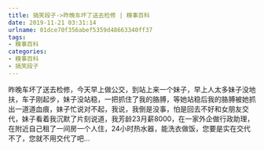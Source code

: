 ```yaml
---
title: 搞笑段子->昨晚车坏了送去检修 | 糗事百科
date: 2019-11-21 03:31:14
urlname: 01dce70f356abef5359d48663340ff37
tags: 
- 糗事百科
categories:
- 糗事百科
- 搞笑段子
---
```

昨晚车坏了送去检修，今天早上做公交，到站上来一个妹子，早上人太多妹子没地扶，车子刚起步，妹子没站稳，一把抓住了我的胳膊，等她站稳后我的胳膊被她抓出一道道血痕，妹子忙说对不起，我说，我倒是没事，怕是回去不好和女朋友交代，妹子看着我沉默了片刻说道，我芳龄23月薪8000，在一家外企做行政助理，在附近自己租了一间房一个人住，24小时热水器，能洗衣做饭，您要是实在交代不了，您就不用交代了吧…


